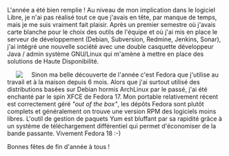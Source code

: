 <!-- title: Bilan de l'année 2012 -->
<!-- category: Humeur -->
<!-- tag: planet -->

L'année a été bien remplie ! Au niveau de mon implication dans le logiciel
Libre, je n'ai pas réalisé tout ce que j'avais en tête, par manque de temps,
mais je me suis vraiment fait plaisir.<!-- more --> Après un premier semestre où j'avais
carte blanche pour le choix des outils de l'équipe et où j'ai mis en place le
serveur de développement (Debian, Subversion, Redmine, Jenkins, Sonar), j'ai
intégré une nouvelle société avec une double casquette développeur Java /
admin système GNU/Linux qui m'amène à mettre en place des solutions de Haute
Disponibilité.

<img src="/images/07x/calendar.png" style="float:left; margin: 0px 20px;"
/> Sinon ma belle découverte de l'année c'est Fedora que j'utilise au travail et
à la maison depuis 6 mois. Alors que j'ai surtout utilisé des distributions
basées sur Debian hormis ArchLinux par le passé, j'ai été enchanté par le
spin XFCE de Fedora 17. Mon portable relativement récent est correctement
géré *"out of the box"*, les dépôts Fedora sont plutôt complets et
généralement on trouve une version RPM des logiciels moins libres. L'outil de
gestion de paquets Yum est bluffant par sa rapidité grâce à un système de
téléchargement différentiel qui permet d'économiser de la bande passante.
Vivement Fedora 18 :-)

Bonnes fêtes de fin d'année à tous !
